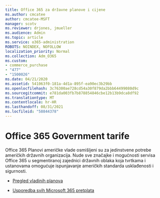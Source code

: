 ```yaml
---
title: Office 365 za državne planove i cijene
ms.author: cmcatee
author: cmcatee-MSFT
manager: scotv
ms.reviewer: drjones, jmueller
ms.audience: Admin
ms.topic: article
ms.service: o365-administration
ROBOTS: NOINDEX, NOFOLLOW
localization_priority: Normal
ms.collection: Adm_O365
ms.custom:
- commerce_purchase
- "477"
- "1500026"
ms.date: 04/21/2020
ms.assetid: 541063f0-181a-4d1a-895f-ea90ec3b29bb
ms.openlocfilehash: 3c76300ae728cd54a30f879da2bbb64499080d9c
ms.sourcegitcommit: e781da003fb7b878854846cbe12b13b9dca8df92
ms.translationtype: MT
ms.contentlocale: hr-HR
ms.lasthandoff: 08/31/2021
ms.locfileid: "58844378"
---
```

# <a name="office-365-government-plans"></a>Office 365 Government tarife

Office 365 Planovi američke vlade osmišljeni su za jedinstvene potrebe američkih državnih organizacija. Nude sve značajke i mogućnosti servisa Office 365 u segmentiranoj zajednici državnih oblaka koja tvrtkama i ustanovama omogućuje ispunjavanje američkih standarda usklađenosti i sigurnosti.
  
- [Pregled vladinih planova](https://products.office.com/government/compare-office-365-government-plans)

- [Usporedba svih Microsoft 365 pretplata](https://products.office.com/business/compare-more-office-365-for-business-plans)